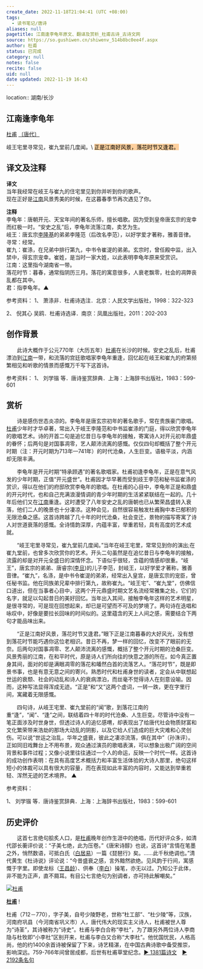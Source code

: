 ```yaml
---
create_date: 2022-11-18T21:04:41 (UTC +08:00)
tags:
  - 读书笔记/唐诗
aliases: null
pagetitle: 江南逢李龟年原文、翻译及赏析_杜甫古诗_古诗文网
source: https://so.gushiwen.cn/shiwenv_514b8bc0ee4f.aspx
author: 杜甫
status: 已完成
category: null
notes: false
recite: false
uid: null
date updated: 2022-11-19 16:43
---
```


location:: 湖南/长沙

## 江南逢李龟年

[杜甫](https://so.gushiwen.cn/authorv_515ea88d1858.aspx) [〔唐代〕](https://so.gushiwen.cn/shiwens/default.aspx?cstr=%e5%94%90%e4%bb%a3)

岐王宅里寻常见，崔九堂前几度闻。\ <mark style="background: #FFB86CA6;">正是江南好风景，落花时节又逢君。</mark>

## 译文及注释

**译文**\
当年我经常在岐王与崔九的住宅里见到你并听到你的歌声。\
现在正好是[江南](https://so.gushiwen.cn/authorv_487654addba8.aspx)风景秀美的时候，在这暮春季节再次遇见了你。

**注释**\
李龟年：唐朝开元、天宝年间的著名乐师，擅长唱歌。因为受到皇帝唐玄宗的宠幸而红极一时。“安史之乱”后，李龟年流落江南，卖艺为生。\
岐王：唐玄宗[李隆基](https://so.gushiwen.cn/authorv_ba71637288c6.aspx)的弟弟李隆范（后改名李范），以好学爱才著称，雅善音律。\
寻常：经常。\
崔九：崔涤，在兄弟中排行第九，中书令崔湜的弟弟。玄宗时，曾任殿中监，出入禁中，得玄宗宠幸。崔姓，是当时一家大姓，以此表明李龟年原来受赏识。\
江南：这里指今湖南省一带。\
落花时节：暮春，通常指阴历三月。落花的寓意很多，人衰老飘零，社会的凋弊丧乱都在其中。\
君：指李龟年。▲

参考资料：
1、 萧涤非．杜甫诗选注．北京：人民文学出版社，1998：322-323

2、 倪其心 吴鸥．杜甫诗选译．南京：凤凰出版社，2011：202-203

## 创作背景

　　此诗大概作于公元770年（大历五年）[杜甫](https://so.gushiwen.cn/authorv_515ea88d1858.aspx)在长沙的时候。安史之乱后，杜甫漂泊到[江南](https://so.gushiwen.cn/authorv_487654addba8.aspx)一带，和流落的宫廷歌唱家李龟年重逢，回忆起在岐王和崔九的府第频繁相见和听歌的情景而感慨万千写下这首诗。

参考资料：
1、 刘学锴 等．唐诗鉴赏辞典．上海：上海辞书出版社，1983：599-601

## 赏析

　　诗是感伤世态炎凉的。李龟年是唐玄宗初年的著名歌手，常在贵族豪门歌唱。[杜甫](https://so.gushiwen.cn/authorv_515ea88d1858.aspx)少年时才华卓著，常出入于岐王李隆范和中书监崔涤的门庭，得以欣赏李龟年的歌唱艺术。诗的开首二句是追忆昔日与李龟年的接触，寄寓诗人对开元初年鼎盛的眷怀；后两句是对国事凋零，艺人颠沛流离的感慨。仅仅四句却概括了整个开元时期（注：开元时期为713年—741年）的时代沧桑，人生巨变。语极平淡，内涵却无限丰满。

　　李龟年是开元时期“特承顾遇”的著名歌唱家。杜甫初逢李龟年，正是在意气风发的少年时期，正值“开元盛世”。杜甫因才华早著而受到歧王李范和秘书监崔涤的赏识，得以在他们的府邸欣赏李龟年的歌唱。在杜甫的心目中，李龟年正是和鼎盛的开元时代，也和自己充满浪漫情调的青少年时期的生活紧紧联结在一起的。几十年后他们又在[江南](https://so.gushiwen.cn/authorv_487654addba8.aspx)重逢。这时遭受了八年安史之乱的唐朝也已从繁荣昌盛转入衰落，他们二人的晚景也十分凄凉。这种会见，自然很容易触发杜甫胸中本已郁积的无限沧桑之感。这首诗跨越了几十年的时代沧桑，社会变迁，景物的描写寄寓了诗人对世道衰落的感慨。全诗情韵深厚，内蕴丰富，举重若轻，具有高度的艺术成就。

　　“岐王宅里寻常见，崔九堂前几度闻。”当年在岐王宅里，常常见到你的演出;在崔九堂前，也曾多次欣赏你的艺术。开头二句虽然是在追忆昔日与李龟年的接触，流露的却是对开元全盛日的深情怀念。下语似乎很轻，含蕴的情感却很重。“岐王”，唐玄宗的弟弟、唐睿宗([李旦](https://so.gushiwen.cn/authorv_484f1b84439a.aspx))的儿子李范，封岐王，以好学爱才著称，雅善音律。“崔九”，名涤，是中书令崔湜的弟弟，经常出入皇宫，是唐玄宗的宠臣，曾任秘书监。他在同族弟兄辈中排行第九，故称崔九。“岐王宅”、“崔九堂”，仿佛信口道出，但在当事者心目中，这两个开元鼎盛时期文艺名流经常雅集之处，它们的名字，就足以勾起昔日的美好回忆。当年出入其间，接触李龟年这样的艺术明星，是很寻常的，可是现在回想起来，却已是可望而不可及的梦境了。两句诗在迭唱和咏叹中，好像是要拉长回味的时间似的。这里蕴含的天上人间之感，需要结合下两句才能品味出来。

　　“正是江南好风景，落花时节又逢君。”眼下正是江南暮春的大好风光，没有想到落花时节能巧遇你这位老相识。昔日不再，梦一样的回忆，改变不了眼前的无奈。后两句对国事凋零、艺人颠沛流离的感慨，概括了整个开元时期的沧桑巨变。风景秀丽的江南，在和平时代，原是诗人们所向往的快意之游的所在。如今真正置身其间，面对的却是满眼凋零的落花和皤然白首的流落艺人。“落花时节”，既是即景书事，也是有意无意之间的寄兴。熟悉时代和杜甫身世的读者，定会从中联想起世运的衰颓、社会的动乱和诗人的衰病漂泊，而丝毫不觉得诗人在刻意设喻。因而，这种写法显得浑成无迹。“正是”和“又”这两个虚词，一转一跌，更在字里行间，寓藏着无限感慨。

　　四句诗，从岐王宅里、崔九堂前的“闻”歌，到落花江南的重“逢”，“闻”、“逢”之间，联结着四十年的时代沧桑、人生巨变。尽管诗中没有一笔正面涉及时世身世，但透过诗人的追忆感喟，却表现出了给唐代社会物质财富和文化繁荣带来浩劫的那场大动乱的阴影，以及它给人们造成的巨大灾难和心灵创伤。可以说“世运之治乱，华年之盛衰，彼此之凄凉流落，俱在其中”（孙洙评）。正如同旧戏舞台上不用布景，观众通过演员的歌唱表演，可以想象出极广阔的空间背景和事件过程；又像小说里往往通过一个人的命运，反映一个时代一样。这首诗的成功创作表明：在具有高度艺术概括力和丰富生活体验的大诗人那里，绝句这样短小的体裁可以具有很大的容量，而在表现如此丰富的内容时，又能达到举重若轻、浑然无迹的艺术境界。 ▲

参考资料：

1、 刘学锴 等．唐诗鉴赏辞典．上海：上海辞书出版社，1983：599-601

## 历史评价

　　这首七言绝句脍炙人口，是[杜甫](https://so.gushiwen.cn/authorv_515ea88d1858.aspx)晚年创作生涯中的绝唱，历代好评众多，如清代邵长蘅评价说：“子美七绝，此为压卷。”《唐宋诗醇》也说，这首诗“言情在笔墨之外，悄然数语，可抵白氏（[白居易](https://so.gushiwen.cn/authorv_85097dd0c645.aspx)）一篇《琵琶行》矣。……此千秋绝调也。”清代黄生《杜诗说》评论说：“今昔盛衰之感，言外黯然欲绝。见风韵于行间，寓感慨于字里。即使龙标（[王昌龄](https://so.gushiwen.cn/authorv_d9343fa5dac7.aspx)）、供奉（[李白](https://so.gushiwen.cn/authorv_b90660e3e492.aspx)）操笔，亦无以过。乃知公于此体，非不能为正声，直不屑耳。有目公七言绝句为别调者，亦可持此解嘲矣。”

[![杜甫](https://song.gushiwen.cn/authorImg/dufu.jpg)](https://so.gushiwen.cn/authorv_515ea88d1858.aspx)

[**杜甫**](https://so.gushiwen.cn/authorv_515ea88d1858.aspx) !

杜甫（712－770），字子美，自号少陵野老，世称“杜工部”、“杜少陵”等，汉族，河南府巩县（今河南省巩义市）人，唐代伟大的现实主义诗人，杜甫被世人尊为“诗圣”，其诗被称为“诗史”。杜甫与李白合称“李杜”，为了跟另外两位诗人李商隐与杜牧即“小李杜”区别开来，杜甫与李白又合称“大李杜”。他忧国忧民，人格高尚，他的约1400余首诗被保留了下来，诗艺精湛，在中国古典诗歌中备受推崇，影响深远。759-766年间曾居成都，后世有杜甫草堂纪念。[► 1381篇诗文](https://so.gushiwen.cn/shiwens/default.aspx?astr=%e6%9d%9c%e7%94%ab)　[► 2192条名句](https://so.gushiwen.cn/mingjus/default.aspx?astr=%e6%9d%9c%e7%94%ab)
